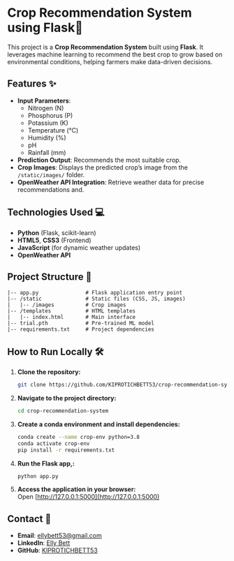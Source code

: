 # Crop Recommendation System using Flask🌱

This project is a **Crop Recommendation System** built using **Flask**. It leverages machine learning to recommend the best crop to grow based on environmental conditions, helping farmers make data-driven decisions.

## Features ✨
- **Input Parameters**:  
  - Nitrogen (N)  
  - Phosphorus (P)  
  - Potassium (K)  
  - Temperature (°C)  
  - Humidity (%)  
  - pH  
  - Rainfall (mm)  
- **Prediction Output**: Recommends the most suitable crop.  
- **Crop Images**: Displays the predicted crop’s image from the `/static/images/` folder.
- **OpenWeather API Integration**: Retrieve weather data for precise recommendations and.

## Technologies Used 💻
- **Python** (Flask, scikit-learn)  
- **HTML5**, **CSS3** (Frontend)  
- **JavaScript** (for dynamic weather updates)  
- **OpenWeather API**

## Project Structure 📁
```
|-- app.py               # Flask application entry point  
|-- /static              # Static files (CSS, JS, images)  
|   |-- /images          # Crop images  
|-- /templates           # HTML templates  
|   |-- index.html       # Main interface  
|-- trial.pth            # Pre-trained ML model  
|-- requirements.txt     # Project dependencies  
```

## How to Run Locally 🛠️
1. **Clone the repository:**
   ```bash
   git clone https://github.com/KIPROTICHBETT53/crop-recommendation-system.git
   ```
2. **Navigate to the project directory:**
   ```bash
   cd crop-recommendation-system
   ```
3. **Create a conda environment and install dependencies:**
   ```bash
   conda create --name crop-env python=3.8
   conda activate crop-env
   pip install -r requirements.txt
   ```
4. **Run the Flask app,:**
   ```bash
   python app.py
   ```
5. **Access the application in your browser:**  
   Open [http://127.0.0.1:5000](http://127.0.0.1:5000)

## Contact 📧
- **Email**: [ellybett53@gmail.com](mailto:ellybett53@gmail.com)  
- **LinkedIn**: [Elly Bett](https://www.linkedin.com/in/elly-bett-5b2535247)  
- **GitHub**: [KIPROTICHBETT53](https://github.com/KIPROTICHBETT53)

